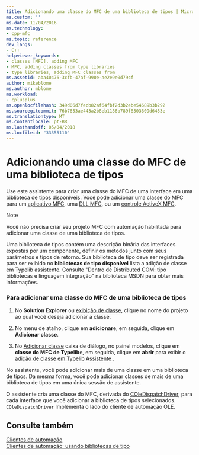```yaml
---
title: Adicionando uma classe do MFC de uma biblioteca de tipos | Microsoft Docs
ms.custom: ''
ms.date: 11/04/2016
ms.technology:
- cpp-mfc
ms.topic: reference
dev_langs:
- C++
helpviewer_keywords:
- classes [MFC], adding MFC
- MFC, adding classes from type libraries
- type libraries, adding MFC classes from
ms.assetid: aba40476-3cfb-47af-990e-ae2e9e0d79cf
author: mikeblome
ms.author: mblome
ms.workload:
- cplusplus
ms.openlocfilehash: 349d06d7fecb82af64fbf2d3b2ebe54689b3b292
ms.sourcegitcommit: 76b7653ae443a2b8eb1186b789f8503609d6453e
ms.translationtype: MT
ms.contentlocale: pt-BR
ms.lasthandoff: 05/04/2018
ms.locfileid: "33355110"
---
```

# <a name="adding-an-mfc-class-from-a-type-library"></a>Adicionando uma classe do MFC de uma biblioteca de tipos
Use este assistente para criar uma classe do MFC de uma interface em uma biblioteca de tipos disponíveis. Você pode adicionar uma classe do MFC para um [aplicativo MFC](../../mfc/reference/creating-an-mfc-application.md), uma [DLL MFC](../../mfc/reference/creating-an-mfc-dll-project.md), ou um [controle ActiveX MFC](../../mfc/reference/creating-an-mfc-activex-control.md).  
  
> [!NOTE]
>  Você não precisa criar seu projeto MFC com automação habilitada para adicionar uma classe de uma biblioteca de tipos.  
  
 Uma biblioteca de tipos contém uma descrição binária das interfaces expostas por um componente, definir os métodos junto com seus parâmetros e tipos de retorno. Sua biblioteca de tipo deve ser registrada para ser exibido no **bibliotecas de tipo disponível** lista a adição de classe em Typelib assistente. Consulte "Dentro de Distributed COM: tipo bibliotecas e linguagem integração" na biblioteca MSDN para obter mais informações.  
  
### <a name="to-add-an-mfc-class-from-a-type-library"></a>Para adicionar uma classe do MFC de uma biblioteca de tipos  
  
1.  No **Solution Explorer** ou [exibição de classe](http://msdn.microsoft.com/en-us/8d7430a9-3e33-454c-a9e1-a85e3d2db925), clique no nome do projeto ao qual você deseja adicionar a classe.  
  
2.  No menu de atalho, clique em **adicionar**e, em seguida, clique em **Adicionar classe**.  
  
3.  No [Adicionar classe](../../ide/add-class-dialog-box.md) caixa de diálogo, no painel modelos, clique em **classe do MFC de Typelib**e, em seguida, clique em **abrir** para exibir o [adição de classe em Typelib Assistente ](../../mfc/reference/add-class-from-typelib-wizard.md).  
  
 No assistente, você pode adicionar mais de uma classe em uma biblioteca de tipos. Da mesma forma, você pode adicionar classes de mais de uma biblioteca de tipos em uma única sessão de assistente.  
  
 O assistente cria uma classe do MFC, derivada do [COleDispatchDriver](../../mfc/reference/coledispatchdriver-class.md), para cada interface que você adicionar a biblioteca de tipos selecionados. `COleDispatchDriver` Implementa o lado do cliente de automação OLE.  
  
## <a name="see-also"></a>Consulte também  
 [Clientes de automação](../../mfc/automation-clients.md)   
 [Clientes de automação: usando bibliotecas de tipo](../../mfc/automation-clients-using-type-libraries.md)


